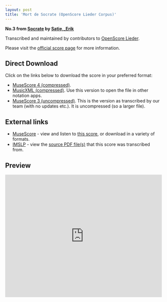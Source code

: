 ```yaml
---
layout: post
title: 'Mort de Socrate (OpenScore Lieder Corpus)'
---
```


__No.3 from [Socrate](https://fourscoreandmore.org/OpenScore/Satie%2C_Erik/Socrate/) by [Satie,_Erik](https://fourscoreandmore.org/OpenScore/Satie%2C_Erik)__

Transcribed and maintained by contributors to [OpenScore Lieder].

Please visit the [official score page] for more information.

[official score page]: https://musescore.com/openscore-lieder-corpus/scores/6482032
[OpenScore Lieder]: https://musescore.com/openscore-lieder-corpus

## Direct Download

Click on the links below to download the score in your preferred format:
- [MuseScore 4 (compressed)](https://fourscoreandmore.org/OpenScore/Satie%2C_Erik/Socrate/3_Mort_de_Socrate.mscz).
- [MusicXML (compressed)](https://fourscoreandmore.org/OpenScore/Satie%2C_Erik/Socrate/3_Mort_de_Socrate.mxl). Use this version to open the file in other notation apps.
- [MuseScore 3 (uncompressed)](https://raw.githubusercontent.com/OpenScore/Lieder/refs/heads/main/scores/Satie%2C_Erik/Socrate/3_Mort_de_Socrate/lc6482032.mscx). This is the version as transcribed by our team (with no updates etc.). It is uncompressed (so a larger file).

## External links

- [MuseScore] - view and listen to [this score][MuseScore], or download in a variety of formats.
- [IMSLP] - view the [source PDF file(s)][IMSLP] that this score was transcribed from.

[MuseScore]: https://musescore.com/score/6482032
[IMSLP]: https://imslp.org/wiki/Special:ReverseLookup/15779

## Preview

<iframe width="100%" height="394" src="https://musescore.com/openscore-lieder-corpus/scores/6482032/embed" frameborder="0" allowfullscreen allow="autoplay; fullscreen"></iframe>
